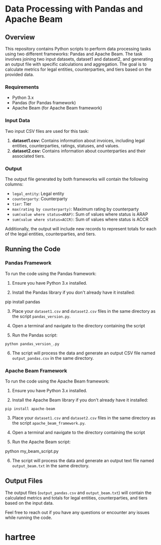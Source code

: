 # Data Processing with Pandas and Apache Beam

## Overview

This repository contains Python scripts to perform data processing tasks using two different frameworks: Pandas and Apache Beam. The task involves joining two input datasets, dataset1 and dataset2, and generating an output file with specific calculations and aggregation. The goal is to calculate metrics for legal entities, counterparties, and tiers based on the provided data.

### Requirements

- Python 3.x
- Pandas (for Pandas framework)
- Apache Beam (for Apache Beam framework)

### Input Data

Two input CSV files are used for this task:

1. **dataset1.csv:** Contains information about invoices, including legal entities, counterparties, ratings, statuses, and values.
2. **dataset2.csv:** Contains information about counterparties and their associated tiers.

### Output

The output file generated by both frameworks will contain the following columns:

- `legal_entity`: Legal entity
- `counterparty`: Counterparty
- `tier`: Tier
- `max(rating by counterparty)`: Maximum rating by counterparty
- `sum(value where status=ARAP)`: Sum of values where status is ARAP
- `sum(value where status=ACCR)`: Sum of values where status is ACCR

Additionally, the output will include new records to represent totals for each of the legal entities, counterparties, and tiers.

## Running the Code

### Pandas Framework

To run the code using the Pandas framework:

1. Ensure you have Python 3.x installed.

2. Install the Pandas library if you don't already have it installed:

pip install pandas


3. Place your `dataset1.csv` and `dataset2.csv` files in the same directory as the script `pandas_version.py`.

4. Open a terminal and navigate to the directory containing the script


5. Run the Pandas script:

`python pandas_version_.py`


6. The script will process the data and generate an output CSV file named `output_pandas.csv` in the same directory.

### Apache Beam Framework

To run the code using the Apache Beam framework:

1. Ensure you have Python 3.x installed.

2. Install the Apache Beam library if you don't already have it installed:

`pip install apache-beam`

3. Place your `dataset1.csv` and `dataset2.csv` files in the same directory as the script `apache_beam_framework.py`.

4. Open a terminal and navigate to the directory containing the script


5. Run the Apache Beam script:

python my_beam_script.py


6. The script will process the data and generate an output text file named `output_beam.txt` in the same directory.

## Output Files

The output files (`output_pandas.csv` and `output_beam.txt`) will contain the calculated metrics and totals for legal entities, counterparties, and tiers based on the input data.

Feel free to reach out if you have any questions or encounter any issues while running the code.
# hartree
